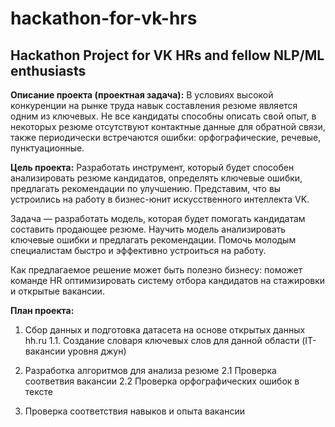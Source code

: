 # hackathon-for-vk-hrs
## **Hackathon Project for VK HRs and fellow NLP/ML enthusiasts**

**Описание проекта (проектная задача):**
В условиях высокой конкуренции на рынке труда навык составления резюме является одним из ключевых. Не все кандидаты способны описать свой опыт, в некоторых резюме отсутствуют контактные данные для обратной связи, также периодически встречаются ошибки: орфографические, речевые, пунктуационные.

**Цель проекта:**
Разработать инструмент, который будет способен анализировать резюме кандидатов, определять ключевые ошибки, предлагать рекомендации по улучшению.
Представим, что вы устроились на работу в бизнес-юнит искусственного интеллекта VK.

Задача — разработать модель, которая будет помогать кандидатам составить продающее резюме. Научить модель анализировать ключевые ошибки и предлагать рекомендации. Помочь молодым специалистам быстро и эффективно устроиться на работу.

Как предлагаемое решение может быть полезно бизнесу: поможет команде HR оптимизировать систему отбора кандидатов на стажировки и открытые вакансии.

**План проекта:**
1.	Сбор данных и подготовка датасета на основе открытых данных hh.ru
   1.1. Cоздание словаря ключевых слов для данной области (IT-вакансии уровня джун)

2.	Разработка алгоритмов для анализа резюме
   2.1	Проверка соответвия вакансии
   2.2  Проверка орфографических ошибок в тексте

3.	Проверка соответствия навыков и опыта вакансии

